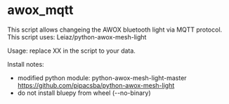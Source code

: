 # awox_mqtt
This script allows changeing the AWOX bluetooth light via MQTT protocol.
This script uses: Leiaz/python-awox-mesh-light

Usage: replace XX in the script to your data.

Install notes: 
 - modified python module: python-awox-mesh-light-master
    https://github.com/pipacsba/python-awox-mesh-light
 - do not install bluepy from wheel (--no-binary)
